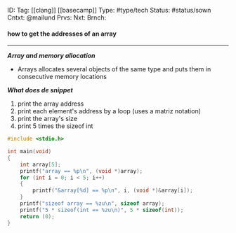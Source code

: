 ID: 
Tag: [[clang]] [[basecamp]]
Type: #type/tech
Status: #status/sown 
Cntxt: @mailund 
Prvs: 
Nxt: 
Brnch: 

#### how to get the addresses of an array
---

***Array and memory allocation***
- Arrays allocates several objects of the same type and puts them in consecutive memory locations

***What does de snippet***
1. print the array address
1. print each element's address by a loop (uses a matriz notation)
1. print the array's size
1. print 5 times the sizeof int

```c
#include <stdio.h>

int main(void)
{
    int array[5];
    printf("array == %p\n", (void *)array);
    for (int i = 0; i < 5; i++)
    {
        printf("&array[%d] == %p\n", i, (void *)&array[i]);
    }
    printf("sizeof array == %zu\n", sizeof array);
    printf("5 * sizeof(int == %zu\n)", 5 * sizeof(int));
    return (0);
}

```
